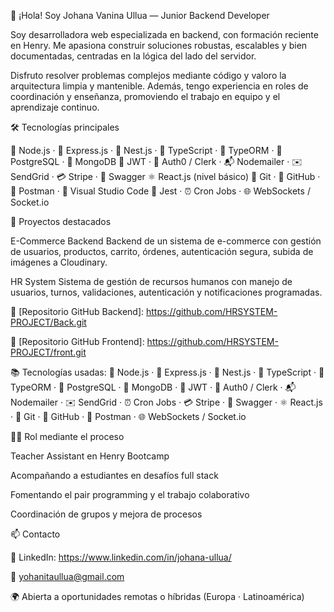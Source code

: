 👋 ¡Hola! Soy Johana Vanina Ullua — Junior Backend Developer

Soy desarrolladora web especializada en backend, con formación reciente en Henry. Me apasiona construir soluciones robustas, escalables y bien documentadas, centradas en la lógica del lado del servidor.

Disfruto resolver problemas complejos mediante código y valoro la arquitectura limpia y mantenible. Además, tengo experiencia en roles de coordinación y enseñanza, promoviendo el trabajo en equipo y el aprendizaje continuo.

🛠️ Tecnologías principales

🌿 Node.js · 🚏 Express.js · 🐚 Nest.js · 🧃 TypeScript · 🧩 TypeORM · 🐘 PostgreSQL · 🍃 MongoDB
🔐 JWT · 🔐 Auth0 / Clerk · 📬 Nodemailer · ✉️ SendGrid · 💳 Stripe · 📖 Swagger
⚛️ React.js (nivel básico)
🧬 Git · 🐙 GitHub · 📮 Postman · 🧠 Visual Studio Code
🧪 Jest · ⏰ Cron Jobs · 🌐 WebSockets / Socket.io

🚀 Proyectos destacados

E-Commerce Backend
Backend de un sistema de e-commerce con gestión de usuarios, productos, carrito, órdenes, autenticación segura, subida de imágenes a Cloudinary.

HR System
Sistema de gestión de recursos humanos con manejo de usuarios, turnos, validaciones, autenticación y notificaciones programadas.

🔗 [Repositorio GitHub Backend]: https://github.com/HRSYSTEM-PROJECT/Back.git 

🔗 [Repositorio GitHub Frontend]: https://github.com/HRSYSTEM-PROJECT/front.git

📚 Tecnologías usadas: 🌿 Node.js · 🚏 Express.js · 🐚 Nest.js · 🧃 TypeScript · 🧩 TypeORM · 🐘 PostgreSQL · 🍃 MongoDB · 
🔐 JWT · 🔐 Auth0 / Clerk · 📬 Nodemailer · ✉️ SendGrid · ⏰ Cron Jobs · 💳 Stripe · 📖 Swagger · ⚛️ React.js · 🧬 Git · 
🐙 GitHub · 📮 Postman · 🌐 WebSockets / Socket.io

👩‍🏫 Rol mediante el proceso

Teacher Assistant en Henry Bootcamp

Acompañando a estudiantes en desafíos full stack

Fomentando el pair programming y el trabajo colaborativo

Coordinación de grupos y mejora de procesos

📫 Contacto

🔗 LinkedIn: https://www.linkedin.com/in/johana-ullua/

📧 yohanitaullua@gmail.com

🌍 Abierta a oportunidades remotas o híbridas (Europa · Latinoamérica)

